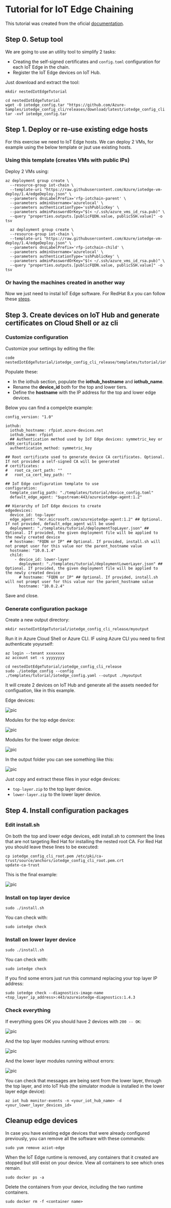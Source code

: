 # Tutorial for IoT Edge Chaining

This tutorial was created from the oficial [documentation](https://learn.microsoft.com/en-us/azure/iot-edge/tutorial-nested-iot-edge?view=iotedge-1.4).

## Step 0. Setup tool

We are going to use an utility tool to simplify 2 tasks:
- Creating the self-signed certificates and `config.toml` configuration for each IoT Edge in the chain.
- Register the IoT Edge devices on IoT Hub.

Just download and extract the tool:

```
mkdir nestedIotEdgeTutorial

cd nestedIotEdgeTutorial
wget -O iotedge_config.tar "https://github.com/Azure-Samples/iotedge_config_cli/releases/download/latest/iotedge_config_cli.tar.gz"
tar -xvf iotedge_config.tar
```

## Step 1. Deploy or re-use existing edge hosts

For this exercise we need to IoT Edge hosts. We can deploy 2 VMs, for example using the below template or jsut use existing hosts.

### Using this template (creates VMs with public IPs)

Deploy 2 VMs using:

```
az deployment group create \
  --resource-group iot-chain \
  --template-uri "https://raw.githubusercontent.com/Azure/iotedge-vm-deploy/1.4/edgeDeploy.json" \
  --parameters dnsLabelPrefix='rfp-iotchain-parent' \
  --parameters adminUsername='azurelocal' \
  --parameters authenticationType='sshPublicKey' \
  --parameters adminPasswordOrKey="$(< ~/.ssh/azure_vms_id_rsa.pub)" \
  --query "properties.outputs.[publicFQDN.value, publicSSH.value]" -o tsv

  az deployment group create \
  --resource-group iot-chain \
  --template-uri "https://raw.githubusercontent.com/Azure/iotedge-vm-deploy/1.4/edgeDeploy.json" \
  --parameters dnsLabelPrefix='rfp-iotchain-child' \
  --parameters adminUsername='azurelocal' \
  --parameters authenticationType='sshPublicKey' \
  --parameters adminPasswordOrKey="$(< ~/.ssh/azure_vms_id_rsa.pub)" \
  --query "properties.outputs.[publicFQDN.value, publicSSH.value]" -o tsv
```

### Or having the machines created in another way

Now we just need to instal IoT Edge software. For RedHat 8.x you can follow these [steps](./install-iotedge.md).


## Step 3. Create devices on IoT Hub and generate certificates on Cloud Shell or az cli


### Customize configuration

Customize your settings by editing the file:

```
code nestedIotEdgeTutorial/iotedge_config_cli_release/templates/tutorial/iotedge_config.yaml
```

Populate these:

- In the iothub section, populate the **iothub_hostname** and **iothub_name**.
- Rename the **device_id** both for the top and lower tiers.
- Define the **hostname** with the IP address for the top and lower edge devices.

Below you can find a compelçte example:

```
config_version: "1.0"

iothub:
  iothub_hostname: rfpiot.azure-devices.net
  iothub_name: rfpiot
  ## Authentication method used by IoT Edge devices: symmetric_key or x509_certificate
  authentication_method: symmetric_key 

## Root certificate used to generate device CA certificates. Optional. If not provided a self-signed CA will be generated
# certificates:
#   root_ca_cert_path: ""
#   root_ca_cert_key_path: ""

## IoT Edge configuration template to use
configuration:
  template_config_path: "./templates/tutorial/device_config.toml"
  default_edge_agent: "$upstream:443/azureiotedge-agent:1.2"

## Hierarchy of IoT Edge devices to create
edgedevices:
  device_id: top-layer
  edge_agent: "mcr.microsoft.com/azureiotedge-agent:1.2" ## Optional. If not provided, default_edge_agent will be used
  deployment: "./templates/tutorial/deploymentTopLayer.json" ## Optional. If provided, the given deployment file will be applied to the newly created device
  # hostname: "FQDN or IP" ## Optional. If provided, install.sh will not prompt user for this value nor the parent_hostname value
  hostname: "10.0.1.4"
  child:
    - device_id: lower-layer
      deployment: "./templates/tutorial/deploymentLowerLayer.json" ## Optional. If provided, the given deployment file will be applied to the newly created device
      # hostname: "FQDN or IP" ## Optional. If provided, install.sh will not prompt user for this value nor the parent_hostname value
      hostname: "10.0.2.4"
```

Save and close.

### Generate configuration package

Create a new output directory:

```
mkdir nestedIotEdgeTutorial/iotedge_config_cli_release/myoutput
```

Run it in Azure Cloud Shell or Azure CLI. IF using Azure CLI you need to first authenticate yoyurself:

```
az login --tenant xxxxxxxx
az account set -s yyyyyyyy

cd nestedIotEdgeTutorial/iotedge_config_cli_release
sudo ./iotedge_config --config ./templates/tutorial/iotedge_config.yaml --output ./myoutput
```

It will create 2 devices on IoT Hub and generate all the assets needed for configuation, like in this example.

Edge devices:

![pic](./images/iot-edge-chaining-1.png)

Modules for the top edge device:

![pic](./images/iot-edge-chaining-2.png)

Modules for the lower edge device:

![pic](./images/iot-edge-chaining-3.png)

In the output folder you can see something like this:

![pic](./images/iot-edge-chaining-4.png)

Just copy and extract these files in your edge devices:
- `top-layer.zip` to the top layer device. 
- `lower-layer.zip` to the lower layer device. 


## Step 4. Install configuration packages

### Edit install.sh

On both the top and lower edge devices, edit install.sh to comment the lines that are not targeting Red Hat for installing the nested root CA. For Red Hat you should leave these lines to be executed:

```
cp iotedge_config_cli_root.pem /etc/pki/ca-trust/source/anchors/iotedge_config_cli_root.pem.crt
update-ca-trust
```

This is the final example:

![pic](./images/iot-edge-chaining-5.png)


### Install on top layer device

```
sudo ./install.sh
```

You can check with:

```
sudo iotedge check
```

### Install on lower layer device

```
sudo ./install.sh
```

You can check with:

```
sudo iotedge check
```

If you find some errors just run this command replacing your top layer IP address:

```
sudo iotedge check --diagnostics-image-name <top_layer_ip_address>:443/azureiotedge-diagnostics:1.4.3
```

### Check everything

If everything goes OK you should have 2 devices with `200 -- OK`:

![pic](./images/iot-edge-chaining-6.png)

And the top layer modules running without errors:

![pic](./images/iot-edge-chaining-7.png)

And the lower layer modules running without errors:

![pic](./images/iot-edge-chaining-8.png)


You can check that messages are being sent from the lower layer, through the top layer, and into IoT Hub (the simulator module is installed in the lower layer edge device):

```
az iot hub monitor-events -n <your_iot_hub_name> -d <your_lower_layer_devices_id>
```

## Cleanup edge devices

In case you have existing edge devices that were already configured previously, you can remove all the software with these commands:

```
sudo yum remove aziot-edge
```

When the IoT Edge runtime is removed, any containers that it created are stopped but still exist on your device. View all containers to see which ones remain.

```
sudo docker ps -a
```

Delete the containers from your device, including the two runtime containers.

```
sudo docker rm -f <container name>
```
